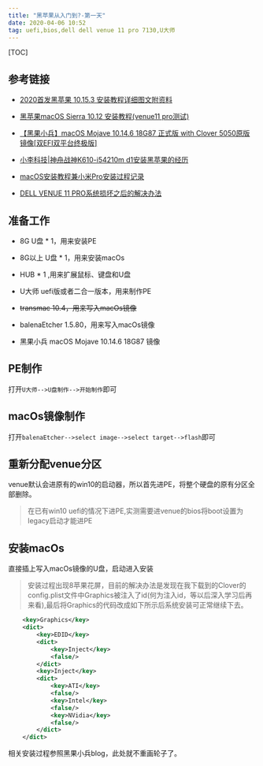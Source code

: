 ```yaml
---
title: "黑苹果从入门到?-第一天"
date: 2020-04-06 10:52
tag: uefi,bios,dell dell venue 11 pro 7130,U大师
---
```


[TOC]

## 参考链接

+ [2020首发黑苹果 10.15.3 安装教程详细图文附资料](https://www.jianshu.com/p/c847b0dcbe11 "2020首发黑苹果 10.15.3 安装教程详细图文附资料")

+ [黑苹果macOS Sierra 10.12 安装教程(venue11 pro测试)](https://www.cnblogs.com/SemiconductorKING/p/6536888.html "黑苹果macOS Sierra 10.12 安装教程(venue11 pro测试)")

+ [【黑果小兵】macOS Mojave 10.14.6 18G87 正式版 with Clover 5050原版镜像[双EFI双平台终极版]](https://blog.daliansky.net/macOS-Mojave-10.14.6-18G87-Release-version-with-Clover-5033-original-image.html "【黑果小兵】macOS Mojave 10.14.6 18G87 正式版 with Clover 5050原版镜像[双EFI双平台终极版]")

+ [小李科技|神舟战神K610-i54210m d1安装黑苹果的经历](https://www.zxm5.com/436.html "小李科技|神舟战神K610-i54210m d1安装黑苹果的经历")

+ [macOS安装教程兼小米Pro安装过程记录](https://blog.daliansky.net/MacOS-installation-tutorial-XiaoMi-Pro-installation-process-records.html "macOS安装教程兼小米Pro安装过程记录")

+ [DELL VENUE 11 PRO系统损坏之后的解决办法](https://www.cnblogs.com/souther/p/4488336.html "DELL VENUE 11 PRO系统损坏之后的解决办法")

## 准备工作

+ 8G U盘 * 1，用来安装PE

+ 8G以上 U盘 * 1，用来安装macOs

+ HUB * 1 ,用来扩展鼠标、键盘和U盘

+ U大师 uefi版或者二合一版本，用来制作PE

+ <del>transmac 10.4，用来写入macOs镜像</del>

+ balenaEtcher 1.5.80，用来写入macOs镜像

+ 黑果小兵 macOS Mojave 10.14.6 18G87 镜像

## PE制作

打开`U大师-->U盘制作-->开始制作`即可

## macOs镜像制作

打开`balenaEtcher-->select image-->select target-->flash`即可

## 重新分配venue分区

venue默认会进原有的win10的启动器，所以首先进PE，将整个硬盘的原有分区全部删除。
> 在已有win10 uefi的情况下进PE,实测需要进venue的bios将boot设置为legacy启动才能进PE

## 安装macOs

直接插上写入macOs镜像的U盘，启动进入安装
> 安装过程出现8苹果花屏，目前的解决办法是发现在我下载到的Clover的config.plist文件中Graphics被注入了id(何为注入id，等以后深入学习后再来看),最后将Graphics的代码改成如下所示后系统安装可正常继续下去。

``` xml
    <key>Graphics</key>
    <dict>
        <key>EDID</key>
        <dict>
            <key>Inject</key>
            <false/>
        </dict>
        <key>Inject</key>
        <dict>
            <key>ATI</key>
            <false/>
            <key>Intel</key>
            <false/>
            <key>NVidia</key>
            <false/>
        </dict>
    </dict>
```

相关安装过程参照黑果小兵blog，此处就不重画轮子了。
